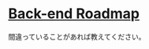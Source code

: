# [Back-end Roadmap](https://github.com/kamranahmedse/developer-roadmap#user-content-back-end-roadmap)

間違っていることがあれば教えてください。
